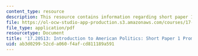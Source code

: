 ```yaml
---
content_type: resource
description: This resource contains information regarding short paper 1 prompt.
file: https://ol-ocw-studio-app-production.s3.amazonaws.com/courses/17-20-introduction-to-american-politics-spring-2013/ab3d029952cda060f4afcd811189a591_MIT17_20S13_Paper1Prompt.pdf
file_type: application/pdf
resourcetype: Document
title: '17.20S13: Introduction to American Politics: Short Paper 1 Prompt'
uid: ab3d0299-52cd-a060-f4af-cd811189a591
---
```

